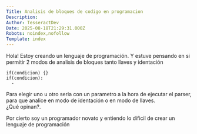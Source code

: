 ```yaml
---
Title: Analisis de bloques de codigo en programacion
Description: 
Author: TesseractDev
Date: 2025-08-18T21:29:31.000Z
Robots: noindex,nofollow
Template: index
---
```

<p>Hola! Estoy creando un lenguaje de programación. Y estuve pensando en si permitir 2 modos de analisis de bloques tanto llaves y identación<br>
</p>

<div class="highlight js-code-highlight">
<pre class="highlight plaintext"><code>if(condicion) {}
if(condicion):
  -
</code></pre>

</div>



<p>Para elegir uno u otro seria con un parametro a la hora de ejecutar el parser, para que analice en modo de identación o en modo de llaves.<br>
¿Qué opinan?.</p>

<p>Por cierto soy un programador novato y entiendo lo dificil de crear un lenguaje de programación</p>

